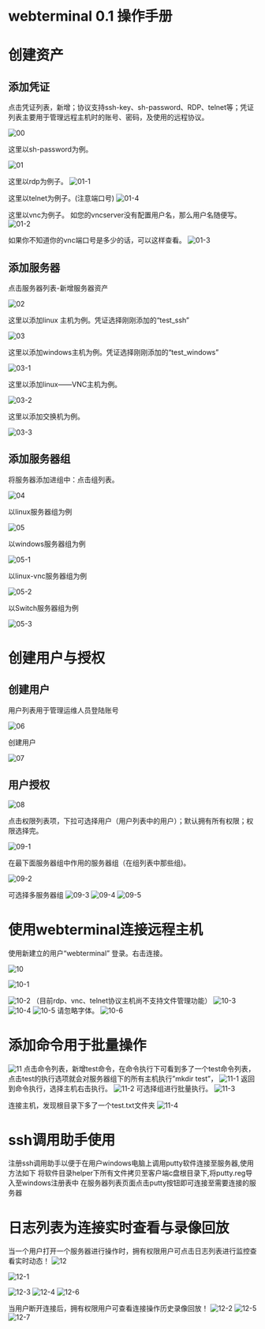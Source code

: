 # webterminal 0.1 操作手册

# 创建资产

## 添加凭证
点击凭证列表，新增；协议支持ssh-key、sh-password、RDP、telnet等；凭证列表主要用于管理远程主机时的账号、密码，及使用的远程协议。

![00](./img/00.png  "00")

这里以sh-password为例。

![01](./img/01.png  "01")

这里以rdp为例子。
![01-1](./img/01-1.png  "01-1")

这里以telnet为例子。(注意端口号)
![01-4](./img/01-4.png  "01-4")

这里以vnc为例子。 如您的vncserver没有配置用户名，那么用户名随便写。
![01-2](./img/01-2.png  "01-2")

如果你不知道你的vnc端口号是多少的话，可以这样查看。
![01-3](./img/01-3.png  "01-3")


## 添加服务器

点击服务器列表-新增服务器资产

![02](./img/02.png  "02")

这里以添加linux 主机为例。凭证选择刚刚添加的“test_ssh”

![03](./img/03.png  "03")

这里以添加windows主机为例。凭证选择刚刚添加的“test_windows”

![03-1](./img/03-1.png  "03-1")

这里以添加linux——VNC主机为例。

![03-2](./img/03-2.png  "03-2")

这里以添加交换机为例。

![03-3](./img/03-3.png  "03-3")

## 添加服务器组
将服务器添加进组中：点击组列表。

![04](./img/04.png  "04")

以linux服务器组为例

![05](./img/05.png  "05")

以windows服务器组为例

![05-1](./img/05-1.png  "05-1")

以linux-vnc服务器组为例

![05-2](./img/05-2.png  "05-2")

以Switch服务器组为例

![05-3](./img/05-3.png  "05-3")

# 创建用户与授权

## 创建用户
用户列表用于管理运维人员登陆账号

![06](./img/06.png  "06")

创建用户

![07](./img/07.png  "07")


## 用户授权

![08](./img/08.png  "08")

点击权限列表项，下拉可选择用户（用户列表中的用户）；默认拥有所有权限；权限选择完。

![09-1](./img/09-1.png  "09-1")

在最下面服务器组中作用的服务器组（在组列表中那些组)。

![09-2](./img/09-2.png  "09-2")

可选择多服务器组
![09-3](./img/09-3.png  "09-3")
![09-4](./img/09-4.png  "09-4")
![09-5](./img/09-5.png  "09-5")

# 使用webterminal连接远程主机

使用新建立的用户“webterminal” 登录。右击连接。

![10](./img/10.png  "10")

![10-1](./img/10-1.png  "10-1")

![10-2](./img/10-2.png  "10-2")
（目前rdp、vnc、telnet协议主机尚不支持文件管理功能）
![10-3](./img/10-3.png  "10-3")
![10-4](./img/10-4.png  "10-4")
![10-5](./img/10-5.png  "10-5")
请忽略字体。
![10-6](./img/10-6.png  "10-6")

# 添加命令用于批量操作

![11](./img/11.png  "11")
点击命令列表，新增test命令，在命令执行下可看到多了一个test命令列表，点击test的执行选项就会对服务器组下的所有主机执行”mkdir test”，
![11-1](./img/11-1.png  "11-1")
返回到命令执行，选择主机右击执行。
![11-2](./img/11-2.png  "11-2")
可选择组进行批量执行。
![11-3](./img/11-3.png  "11-3")

连接主机，发现根目录下多了一个test.txt文件夹
![11-4](./img/11-4.png  "11-4")

# ssh调用助手使用
注册ssh调用助手以便于在用户windows电脑上调用putty软件连接至服务器,使用方法如下
将软件目录helper下所有文件拷贝至客户端c盘根目录下,将putty.reg导入至windows注册表中
在服务器列表页面点击putty按钮即可连接至需要连接的服务器

# 日志列表为连接实时查看与录像回放

当一个用户打开一个服务器进行操作时，拥有权限用户可点击日志列表进行监控查看实时动态！
![12](./img/12.png  "12")

![12-1](./img/12-1.png  "12-1")

![12-3](./img/12-3.png  "12-3")
![12-4](./img/12-4.png  "12-4")
![12-6](./img/12-6.png  "12-6")

当用户断开连接后，拥有权限用户可查看连接操作历史录像回放！
![12-2](./img/12-2.png  "12-2")
![12-5](./img/12-5.png  "12-5")
![12-7](./img/12-7.png  "12-7")